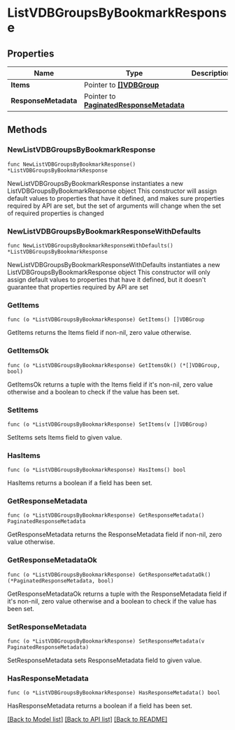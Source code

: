# ListVDBGroupsByBookmarkResponse

## Properties

Name | Type | Description | Notes
------------ | ------------- | ------------- | -------------
**Items** | Pointer to [**[]VDBGroup**](VDBGroup.md) |  | [optional] 
**ResponseMetadata** | Pointer to [**PaginatedResponseMetadata**](PaginatedResponseMetadata.md) |  | [optional] 

## Methods

### NewListVDBGroupsByBookmarkResponse

`func NewListVDBGroupsByBookmarkResponse() *ListVDBGroupsByBookmarkResponse`

NewListVDBGroupsByBookmarkResponse instantiates a new ListVDBGroupsByBookmarkResponse object
This constructor will assign default values to properties that have it defined,
and makes sure properties required by API are set, but the set of arguments
will change when the set of required properties is changed

### NewListVDBGroupsByBookmarkResponseWithDefaults

`func NewListVDBGroupsByBookmarkResponseWithDefaults() *ListVDBGroupsByBookmarkResponse`

NewListVDBGroupsByBookmarkResponseWithDefaults instantiates a new ListVDBGroupsByBookmarkResponse object
This constructor will only assign default values to properties that have it defined,
but it doesn't guarantee that properties required by API are set

### GetItems

`func (o *ListVDBGroupsByBookmarkResponse) GetItems() []VDBGroup`

GetItems returns the Items field if non-nil, zero value otherwise.

### GetItemsOk

`func (o *ListVDBGroupsByBookmarkResponse) GetItemsOk() (*[]VDBGroup, bool)`

GetItemsOk returns a tuple with the Items field if it's non-nil, zero value otherwise
and a boolean to check if the value has been set.

### SetItems

`func (o *ListVDBGroupsByBookmarkResponse) SetItems(v []VDBGroup)`

SetItems sets Items field to given value.

### HasItems

`func (o *ListVDBGroupsByBookmarkResponse) HasItems() bool`

HasItems returns a boolean if a field has been set.

### GetResponseMetadata

`func (o *ListVDBGroupsByBookmarkResponse) GetResponseMetadata() PaginatedResponseMetadata`

GetResponseMetadata returns the ResponseMetadata field if non-nil, zero value otherwise.

### GetResponseMetadataOk

`func (o *ListVDBGroupsByBookmarkResponse) GetResponseMetadataOk() (*PaginatedResponseMetadata, bool)`

GetResponseMetadataOk returns a tuple with the ResponseMetadata field if it's non-nil, zero value otherwise
and a boolean to check if the value has been set.

### SetResponseMetadata

`func (o *ListVDBGroupsByBookmarkResponse) SetResponseMetadata(v PaginatedResponseMetadata)`

SetResponseMetadata sets ResponseMetadata field to given value.

### HasResponseMetadata

`func (o *ListVDBGroupsByBookmarkResponse) HasResponseMetadata() bool`

HasResponseMetadata returns a boolean if a field has been set.


[[Back to Model list]](../README.md#documentation-for-models) [[Back to API list]](../README.md#documentation-for-api-endpoints) [[Back to README]](../README.md)


